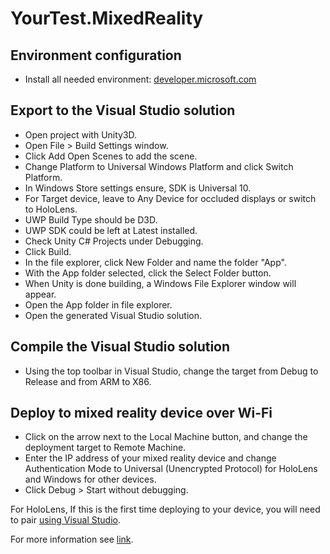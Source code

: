 # YourTest.MixedReality

## Environment configuration

* Install all needed environment: [developer.microsoft.com](https://developer.microsoft.com/en-us/windows/holographic/install_the_tools)

## Export to the Visual Studio solution

* Open project with Unity3D.
* Open File > Build Settings window.
* Click Add Open Scenes to add the scene.
* Change Platform to Universal Windows Platform and click Switch Platform.
* In Windows Store settings ensure, SDK is Universal 10.
* For Target device, leave to Any Device for occluded displays or switch to HoloLens.
* UWP Build Type should be D3D.
* UWP SDK could be left at Latest installed.
* Check Unity C# Projects under Debugging.
* Click Build.
* In the file explorer, click New Folder and name the folder "App".
* With the App folder selected, click the Select Folder button.
* When Unity is done building, a Windows File Explorer window will appear.
* Open the App folder in file explorer.
* Open the generated Visual Studio solution.

## Compile the Visual Studio solution

* Using the top toolbar in Visual Studio, change the target from Debug to Release and from ARM to X86.

## Deploy to mixed reality device over Wi-Fi

* Click on the arrow next to the Local Machine button, and change the deployment target to Remote Machine.
* Enter the IP address of your mixed reality device and change Authentication Mode to Universal (Unencrypted Protocol) for HoloLens and Windows for other devices.
* Click Debug > Start without debugging.

For HoloLens, If this is the first time deploying to your device, you will need to pair [using Visual Studio](https://docs.microsoft.com/en-us/windows/mixed-reality/using-visual-studio).

For more information see [link](https://docs.microsoft.com/en-us/windows/mixed-reality/holograms-100).
